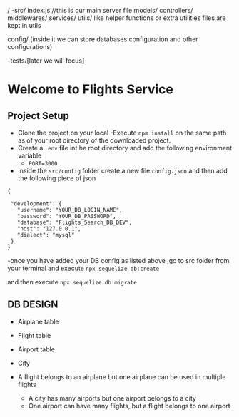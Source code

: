 /
   -src/
   index.js //this is our main server file
   models/
   controllers/
   middlewares/
   services/
   utils/ like helper functions or extra utilities files are kept in utils

   config/ (inside it we can store databases configuration and other configurations)

   -tests/[later we will focus]


 # Welcome to Flights Service
 ## Project Setup
 - Clone the project on your local
 -Execute `npm install` on the same path as of your root directory  of the downloaded project.
 - Create a `.env` file int he root directory and add the following environment variable 
     - `PORT=3000`
 - Inside the `src/config` folder create a new file `config.json` and then add the following piece of json

 ```
{
   
  "development": {
    "username": "YOUR_DB_LOGIN_NAME",
    "password": "YOUR_DB_PASSWORD",
    "database": "Flights_Search_DB_DEV",
    "host": "127.0.0.1",
    "dialect": "mysql"
  }
}
 ```

-once you have added your DB config as listed above ,go to src folder from your terminal and execute `npx sequelize db:create`

and then execute 
`npx sequelize db:migrate`


## DB DESIGN 
  - Airplane table
  - Flight table 
  - Airport table
  - City 

- A flight belongs to an airplane but one airplane can be used in multiple flights
  - A city has many airports but one airport belongs to a city
  - One airport can have many flights, but a flight belongs to one airport